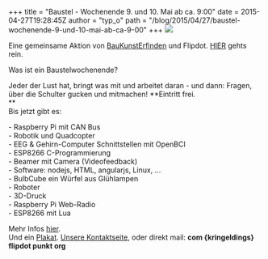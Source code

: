 +++
title = "Baustel - Wochenende 9. und 10. Mai ab ca. 9:00"
date = 2015-04-27T19:28:45Z
author = "typ_o"
path = "/blog/2015/04/27/baustel-wochenende-9-und-10-mai-ab-ca-9-00"
+++
[![](https://flipdot.org/blog/uploads/baustelwochenendepreview.serendipityThumb.jpg)](https://flipdot.org/blog/uploads/baustelwochenendepreview.jpg)  
  
Eine gemeinsame Aktion von
[BauKunstErfinden](http://www.baukunsterfinden.org/de/) und Flipdot.
[HIER](https://www.google.de/maps/place/51%C2%B019'18.3%22N+9%C2%B030'11.8%22E/@51.3217671,9.5033555,16z)
gehts rein.  
  
Was ist ein Baustelwochenende?  
  
Jeder der Lust hat, bringt was mit und arbeitet daran - und dann:
Fragen, über die Schulter gucken und mitmachen\! **Eintritt frei.  
**  
Bis jetzt gibt es:  
  
\- Raspberry Pi mit CAN Bus  
\- Robotik und Quadcopter  
\- EEG & Gehirn-Computer Schnittstellen mit OpenBCI  
\- ESP8266 C-Programmierung  
\- Beamer mit Camera (Videofeedback)  
\- Software: nodejs, HTML, angularjs, Linux, ...  
\- BulbCube ein Würfel aus Glühlampen  
\- Roboter  
\- 3D-Druck  
\- Raspberry Pi Web-Radio  
\- ESP8266 mit Lua  
  
Mehr Infos [hier](http://flipdot.org/wiki/Baustelwochenende).  
Und ein
[Plakat](https://flipdot.org/blog/uploads/Baustel_Plakat_kl.jpg).
[Unsere Kontaktseite](https://flipdot.org/wiki/Kontakt), oder direkt
mail: **com {kringeldings} flipdot punkt org**

